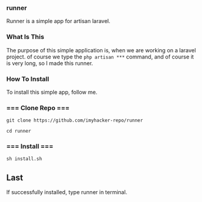 ### runner
Runner is a simple app for artisan laravel.

### What Is This
The purpose of this simple application is, when we are working on a laravel project.
of course we type the ``` php artisan *** ``` command, and of course it is very long, so I made this runner.

### How To Install
To install this simple app, follow me.

### === Clone Repo ===
``` 
git clone https://github.com/imyhacker-repo/runner
```
```
cd runner
```

### === Install ===
```
sh install.sh
```

## Last 

If successfully installed, type runner in terminal.
